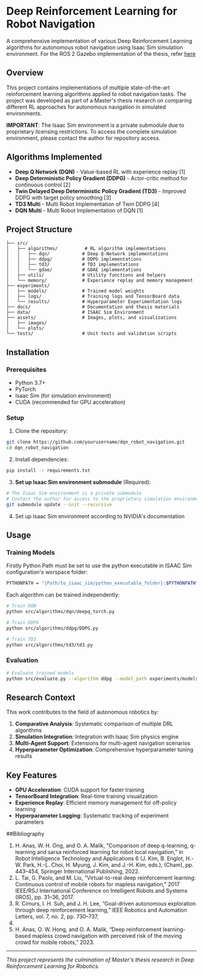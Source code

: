 # Deep Reinforcement Learning for Robot Navigation

A comprehensive implementation of various Deep Reinforcement Learning algorithms for autonomous robot navigation using Isaac Sim simulation environment. For the ROS 2 Gazebo implementation of the thesis, refer [here](https://github.com/sameeranees/DRL_robot_navigation_ros2)

## Overview

This project contains implementations of multiple state-of-the-art reinforcement learning algorithms applied to robot navigation tasks. The project was developed as part of a Master's thesis research on comparing different RL approaches for autonomous navigation in simulated environments.

**IMPORTANT**: The Isaac Sim environment is a private submodule due to proprietary licensing restrictions. To access the complete simulation environment, please contact the author for repository access.

## Algorithms Implemented

- **Deep Q Network (DQN)** - Value-based RL with experience replay [1]
- **Deep Deterministic Policy Gradient (DDPG)** - Actor-critic method for continuous control [2]
- **Twin Delayed Deep Deterministic Policy Gradient (TD3)** - Improved DDPG with target policy smoothing [3]
- **TD3 Multi** - Multi Robot Implementation of Twin DDPG [4]
- **DQN Multi** - Multi Robot Implementation of DQN [1]

## Project Structure

```
├── src/
│   ├── algorithms/          # RL algorithm implementations
│   │   ├── dqn/            # Deep Q-Network implementations
│   │   ├── ddpg/           # DDPG implementations
│   │   ├── td3/            # TD3 implementations
│   │   └── gdae/           # GDAE implementations
│   ├── utils/              # Utility functions and helpers
│   └── memory/             # Experience replay and memory management
├── experiments/
│   ├── models/             # Trained model weights
│   ├── logs/               # Training logs and TensorBoard data
│   └── results/            # Hyperparameter Experimentation logs
├── docs/                   # Documentation and thesis materials
├── data/                   # ISAAC Sim Environment
├── assets/                 # Images, plots, and visualizations
│   ├── images/
│   └── plots/
└── tests/                  # Unit tests and validation scripts
```

## Installation

### Prerequisites

- Python 3.7+
- PyTorch
- Isaac Sim (for simulation environment)
- CUDA (recommended for GPU acceleration)

### Setup

1. Clone the repository:
```bash
git clone https://github.com/yourusername/dqn_robot_navigation.git
cd dqn_robot_navigation
```

2. Install dependencies:
```bash
pip install -r requirements.txt
```

3. **Set up Isaac Sim environment submodule** (Required):
```bash
# The Isaac Sim environment is a private submodule
# Contact the author for access to the proprietary simulation environment
git submodule update --init --recursive
```

4. Set up Isaac Sim environment according to NVIDIA's documentation

## Usage

### Training Models
Firstly Python Path must be set to use the python executable in ISAAC Sim configuration's worspace folder:

```bash
PYTHONPATH = "{Path/to_isaac_sim/python_executable_folder}:$PYTHONPATH"
```
Each algorithm can be trained independently:

```bash
# Train DQN
python src/algorithms/dqn/deepq_torch.py

# Train DDPG
python src/algorithms/ddpg/DDPG.py

# Train TD3
python src/algorithms/td3/td3.py
```

### Evaluation

```bash
# Evaluate trained models
python src/evaluate.py --algorithm ddpg --model_path experiments/models/ddpg_best.pth
```

## Research Context

This work contributes to the field of autonomous robotics by:

1. **Comparative Analysis**: Systematic comparison of multiple DRL algorithms
2. **Simulation Integration**: Integration with Isaac Sim physics engine
3. **Multi-Agent Support**: Extensions for multi-agent navigation scenarios
4. **Hyperparameter Optimization**: Comprehensive hyperparameter tuning results

## Key Features

- **GPU Acceleration**: CUDA support for faster training
- **TensorBoard Integration**: Real-time training visualization
- **Experience Replay**: Efficient memory management for off-policy learning
- **Hyperparameter Logging**: Systematic tracking of experiment parameters

##Bibliography
1. H. Anas, W. H. Ong, and O. A. Malik, “Comparison of deep q-learning, q-learning and
sarsa reinforced learning for robot local navigation,” in Robot Intelligence Technology and
Applications 6 (J. Kim, B. Englot, H.-W. Park, H.-L. Choi, H. Myung, J. Kim, and J.-H.
Kim, eds.), (Cham), pp. 443–454, Springer International Publishing, 2022.
2. L. Tai, G. Paolo, and M. Liu, “Virtual-to-real deep reinforcement learning: Continuous
control of mobile robots for mapless navigation,” 2017 IEEE/RSJ International Conference
on Intelligent Robots and Systems (IROS), pp. 31–36, 2017.
3. R. Cimurs, I. H. Suh, and J. H. Lee, “Goal-driven autonomous exploration through deep
reinforcement learning,” IEEE Robotics and Automation Letters, vol. 7, no. 2, pp. 730–737,
2022. 
4. H. Anas, O. W. Hong, and O. A. Malik, “Deep reinforcement learning-based mapless
crowd navigation with perceived risk of the moving crowd for mobile robots,” 2023.
---

*This project represents the culmination of Master's thesis research in Deep Reinforcement Learning for Robotics.*
